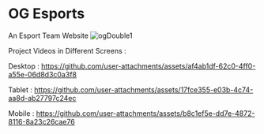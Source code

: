 # OG Esports
 An Esport Team Website 
![ogDouble1](https://github.com/user-attachments/assets/25fc235f-a237-4de8-a2f2-63e2402def16)

Project Videos in Different Screens :

Desktop : 
https://github.com/user-attachments/assets/af4ab1df-62c0-4ff0-a55e-06d8d3c0a3f8

Tablet :
https://github.com/user-attachments/assets/17fce355-e03b-4c74-aa8d-ab27797c24ec

Mobile :
https://github.com/user-attachments/assets/b8c1ef5e-dd7e-4872-8116-8a23c26cae76








